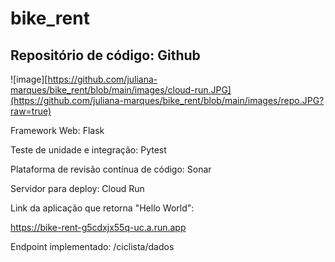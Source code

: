 # bike_rent

## Repositório de código: Github ##

![image][https://github.com/juliana-marques/bike_rent/blob/main/images/cloud-run.JPG](https://github.com/juliana-marques/bike_rent/blob/main/images/repo.JPG?raw=true)

Framework Web: Flask

Teste de unidade e integração: Pytest

Plataforma de revisão contínua de código: Sonar

Servidor para deploy: Cloud Run

Link da aplicação que retorna "Hello World":

https://bike-rent-g5cdxjx55q-uc.a.run.app

Endpoint implementado: /ciclista/dados
